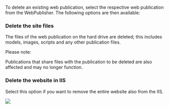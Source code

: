 To delete an existing web publication, select the respective web
publication from the WebPublisher. The following options are then
available:

### Delete the site files

The files of the web publication on the hard drive are deleted; this
includes models, images, scripts and any other publication files.

<div class="error">
Please note:

Publications that share files with the publication to be deleted are
also affected and may no longer function.
</div>

### Delete the website in IIS

Select this option if you want to remove the entire website also from
the IIS.

![](//images.ctfassets.net/utx1h0gfm1om/67c2NMdHK8sW44gw6a4gyC/9965f5a0d84688cbcea6ac5f45731665/329084.png)

